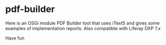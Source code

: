# pdf-builder

Here is an OSGi module PDF Builder tool that uses iText5 and gives some examples of implementation reports.
Also compatible with Liferay DXP 7.x

Have fun
